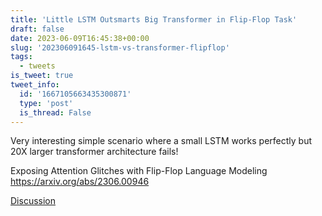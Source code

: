 ```yaml
---
title: 'Little LSTM Outsmarts Big Transformer in Flip-Flop Task'
draft: false
date: 2023-06-09T16:45:38+00:00
slug: '202306091645-lstm-vs-transformer-flipflop'
tags:
  - tweets
is_tweet: true
tweet_info:
  id: '1667105663435300871'
  type: 'post'
  is_thread: False
---
```




Very interesting simple scenario where a small LSTM works perfectly but 20X larger transformer architecture fails!

Exposing Attention Glitches with Flip-Flop Language Modeling
<https://arxiv.org/abs/2306.00946>

[Discussion](https://x.com/sytelus/status/1667105663435300871)
